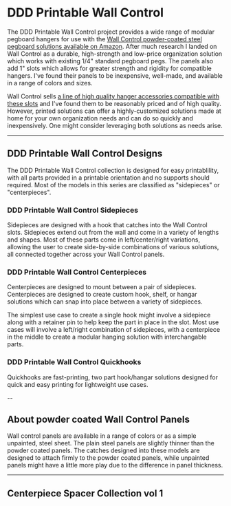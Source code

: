 # DDD Printable Wall Control

The DDD Printable Wall Control project provides a wide range of modular pegboard hangers for use with the [Wall Control powder-coated steel pegboard solutions available on Amazon](https://amzn.to/35emTsm).  After much research I landed on Wall Control as a durable, high-strength and low-price organization solution which works with existing 1/4" standard pegboard pegs.  The panels also add 1" slots which allows for greater strength and rigidity for compatible hangers.  I've found their panels to be inexpensive, well-made, and available in a range of colors and sizes.

Wall Control sells [a line of high quality hanger accessories compatible with these slots](https://amzn.to/35fkhuu) and I've found them to be reasonably priced and of high quality.  However, printed solutions can offer a highly-customized solutions made at home for your own organization needs and can do so quickly and inexpensively.  One might consider leveraging both solutions as needs arise.

---

## DDD Printable Wall Control Designs

The DDD Printable Wall Control collection is designed for easy printablility, with all parts provided in a printable orientation and no supports should required.  Most of the models in this series are classified as "sidepieces" or "centerpieces".

### DDD Printable Wall Control Sidepieces

Sidepieces are designed with a hook that catches into the Wall Control slots.  Sidepieces extend out from the wall and come in a variety of lengths and shapes.  Most of these parts come in left/center/right variations, allowing the user to create side-by-side combinations of various solutions, all connected together across your Wall Control panels.

### DDD Printable Wall Control Centerpieces

Centerpieces are designed to mount between a pair of sidepieces.  Centerpieces are designed to create custom hook, shelf, or hangar solutions which can snap into place between a variety of sidepieces.

The simplest use case to create a single hook might involve a sidepiece along with a retainer pin to help keep the part in place in the slot.  Most use cases will involve a left/right combination of sidepieces, with a centerpiece in the middle to create a modular hanging solution with interchangable parts.

### DDD Printable Wall Control Quickhooks

Quickhooks are fast-printing, two part hook/hangar solutions designed for quick and easy printing for lightweight use cases.

--

## About powder coated Wall Control Panels

Wall control panels are available in a range of colors or as a simple unpainted, steel sheet.  The plain steel panels are slightly thinner than the powder coated panels.  The catches designed into these models are designed to attach firmly to the powder coated panels, while unpainted panels might have a little more play due to the difference in panel thickness.

---

## Centerpiece Spacer Collection vol 1

